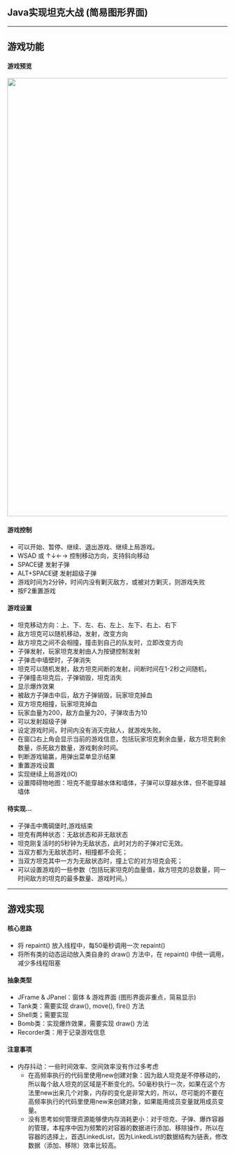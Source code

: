 ## Java实现坦克大战 (简易图形界面)

----
## 游戏功能
#### 游戏预览

<img width="1000" src="assets/img/interface.gif"/>

#### 游戏控制
* 可以开始、暂停、继续、退出游戏、继续上局游戏。
* WSAD 或 ↑↓←→ 控制移动方向，支持斜向移动
* SPACE键 发射子弹
* ALT+SPACE键 发射超级子弹
* 游戏时间为2分钟，时间内没有剿灭敌方，或被对方剿灭，则游戏失败
* 按F2重置游戏
#### 游戏设置
* 坦克移动方向：上、下、左、右、左上、左下、右上、右下
* 敌方坦克可以随机移动，发射，改变方向
* 敌方坦克之间不会相撞，撞击到自己的队友时，立即改变方向
* 子弹发射，玩家坦克发射由人为按键控制发射
* 子弹击中墙壁时，子弹消失
* 坦克可以随机发射，敌方坦克间断的发射，间断时间在1-2秒之间随机，
* 子弹撞击坦克后，子弹销毁，坦克消失
* 显示爆炸效果
* 被敌方子弹击中后，敌方子弹销毁，玩家坦克掉血
* 双方坦克相撞，玩家坦克掉血
* 玩家血量为200，敌方血量为20，子弹攻击为10
* 可以发射超级子弹
* 设定游戏时间，时间内没有消灭完敌人，就游戏失败。
* 在窗口右上角会显示当前的游戏信息，包括玩家坦克剩余血量，敌方坦克剩余数量，杀死敌方数量，游戏剩余时间。
* 判断游戏输赢，用弹出菜单显示结果
* 重置游戏设置
* 实现继续上局游戏(IO)
* 设置障碍物地图：坦克不能穿越水体和墙体，子弹可以穿越水体，但不能穿越墙体
#### 待实现...
* 子弹击中鹰碉堡时,游戏结束
* 坦克有两种状态：无敌状态和非无敌状态
* 坦克刚复活时的5秒钟为无敌状态，此时对方的子弹对它无效。
* 当双方都为无敌状态时，相撞都不会死；
* 当双方坦克其中一方为无敌状态时，撞上它的对方坦克会死；
* 可以设置游戏的一些参数（包括玩家坦克的血量值，敌方坦克的总数量，同一时间敌方的坦克的最多数量、游戏时间。）

----
## 游戏实现
#### 核心思路
* 将 repaint() 放入线程中，每50毫秒调用一次 repaint()
* 将所有类的动态运动放入类自身的 draw() 方法中，在 repaint() 中统一调用，减少多线程阻塞
#### 抽象类型
* JFrame & JPanel：窗体 & 游戏界面 (图形界面非重点，简易显示)
* Tank类：需要实现 draw(), move(), fire() 方法
* Shell类；需要实现
* Bomb类：实现爆炸效果，需要实现 draw() 方法
* Recorder类：用于记录游戏信息
#### 注意事项
* 内存抖动：一些时间效率、空间效率没有作过多考虑
  * 在高频率执行的代码里使用new创建对象：因为敌人坦克是不停移动的，所以每个敌人坦克的区域是不断变化的。50毫秒执行一次，如果在这个方法里new出来几个对象，内存的变化是非常大的，所以，尽可能的不要在高频率执行的代码里使用new来创建对象，如果能用成员变量就用成员变量。
  * 没有思考如何管理资源能够使内存消耗更小：对于坦克、子弹、爆炸容器的管理，本程序中因为频繁的对容器的数据进行添加、移除操作，所以在容器的选择上，首选LinkedList<E>，因为LinkedList<E>的数据结构为链表，修改数据（添加、移除）效率比较高。